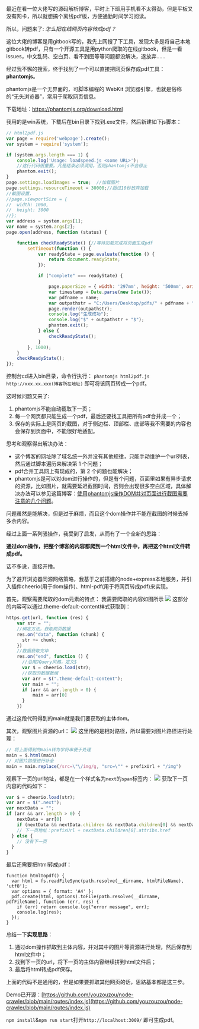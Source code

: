 最近在看一位大佬写的源码解析博客，平时上下班用手机看不太得劲，但是平板又没有网卡，所以就想搞个离线pdf版，方便通勤时间学习阅读。

所以，问题来了: *怎么把在线网页内容转成pdf？*

这位大佬的博客是用gitbook写的，我先上网搜了下工具，发现大多是将自己本地gitbook转pdf，只有一个开源工具是用python爬取的在线gitbook，但是一看issues，中文乱码、空白页、看不到图等等问题都没解决，遂放弃……

经过我不懈的搜索，终于找到了一个可以直接把网页保存成pdf工具：**phantomjs**。 

phantomjs是一个无界面的，可脚本编程的 WebKit 浏览器引擎，也就是俗称的“无头浏览器”，常用于爬取网页信息。

下载地址：https://phantomjs.org/download.html

我用的是win系统，下载后在bin目录下找到.exe文件，然后新建如下js脚本：

```js
// html2pdf.js
var page = require('webpage').create();
var system = require('system');

if (system.args.length === 1) {
    console.log('Usage: loadspeed.js <some URL>');
    //这行代码很重要。凡是结束必须调用。否则phantomjs不会停止
    phantom.exit();
}
page.settings.loadImages = true;  //加载图片
page.settings.resourceTimeout = 30000;//超过10秒放弃加载
//截图设置，
//page.viewportSize = {
//  width: 1000,
//  height: 3000
//};
var address = system.args[1];
var name = system.args[2];
page.open(address, function (status) {

    function checkReadyState() {//等待加载完成将页面生成pdf
        setTimeout(function () {
            var readyState = page.evaluate(function () {
                return document.readyState;
            });

            if ("complete" === readyState) {

                page.paperSize = { width: '297mm', height: '500mm', orientation: 'portrait', border: '1cm' };
                var timestamp = Date.parse(new Date());
                var pdfname = name;
                var outpathstr = "C:/Users/Desktop/pdfs/" + pdfname + ".pdf"; // 输出路径
                page.render(outpathstr);
                console.log("生成成功");
                console.log("$" + outpathstr + "$");
                phantom.exit();
            } else {
                checkReadyState();
            }
        }, 1000);
    }
    checkReadyState();
});
```

控制台cd进入bin目录，命令行执行：
`phantomjs html2pdf.js http://xxx.xx.xxx(博客所在地址)`
即可将该网页转成一个pdf。

这时候问题又来了:
1. phantomjs不能自动截取下一页；
2. 每一个网页都只能生成一个pdf，最后还要找工具把所有pdf合并成一个；
3. 保存的实际上是网页的截图，对于侧边栏、顶部栏、底部等我不需要的内容也会保存到页面中，不能很好地适配。

思考和观察得出解决办法：
- 这个博客的网址除了域名统一外并没有其他规律，只能手动维护一个url列表，然后通过脚本遍历来解决第 1 个问题；
- pdf合并工具网上有现成的，第 2 个问题也能解决；
- phantomjs是可以对dom进行操作的，但是有个问题，页面里如果有异步请求的资源，比如图片，就需要延迟截图时间，否则会出现很多空白区域，具体解决办法可以参见这篇博客：[使用phantomjs操作DOM并对页面进行截图需要注意的几个问题](https://www.cnblogs.com/xiehuiqi220/p/3551699.html)。

问题虽然是能解决，但是过于麻烦，而且这个dom操作并不能在截图的时候去掉多余内容。

经过上面一系列骚操作，我受到了启发，从而有了一个全新的思路：

**通过dom操作，把整个博客的内容都爬到一个html文件中，再把这个html文件转成pdf。**

话不多说，直接开撸。

为了避开浏览器同源网络策略，我基于之前搭建的node+express本地服务，并引入插件cheerio(用于dom操作)、html-pdf(用于将网页转成pdf)来实现。

首先，观察需要爬取的dom元素的特点：
我需要爬取的内容如图所示
![](https://img-blog.csdnimg.cn/img_convert/fce31d95f33e7eadfd7cb798a7681f5e.png)
这部分的内容可以通过.theme-default-content样式获取到：

```js
https.get(url, function (res) {
    var str = "";
    //绑定方法，获取网页数据
    res.on("data", function (chunk) {
      str += chunk;
    })
    //数据获取完毕
    res.on("end", function () {
      //沿用JQuery风格，定义$
      var $ = cheerio.load(str);
      //获取的数据数组
      var arr = $(".theme-default-content");
      var main = "";
      if (arr && arr.length > 0) {
          main = arr[0]
      }
    })
```
通过这段代码得到的main就是我们要获取的主体dom。

其次，观察图片资源的url：
![](https://img-blog.csdnimg.cn/img_convert/e78cd252d52c6d361a3c6409db6ec8a9.png)
这里用的是相对路径，所以需要对图片路径进行处理：

```js
// 将上面得到的main转为字符串便于处理
main = $.html(main)
// 对图片路径进行补全
main = main.replace(/src=\"\/img/g, "src=\"" + prefixUrl + "/img")
```

观察下一页的url地址，都是在一个样式名为`next`的`span`标签内：
![](https://img-blog.csdnimg.cn/img_convert/a66a2efb71ae013488ade131696d5ddf.png)
获取下一页内容的代码如下：
```js
var $ = cheerio.load(str);
var arr = $(".next");
var nextData = "";
if (arr && arr.length > 0) {
    nextData = arr[0]
    if (nextData && nextData.children && nextData.children[0] && nextData.children[0].attribs) {
    // 下一页地址：prefixUrl + nextData.children[0].attribs.href
  } else {
    // 没有下一页
  }
}
```
最后还需要把html转成pdf：
```
function htmlTopdf() {
  var html = fs.readFileSync(path.resolve(__dirname, htmlFileName), 'utf8');
  var options = { format: 'A4' };
  pdf.create(html, options).toFile(path.resolve(__dirname, pdfFileName), function (err, res) {
    if (err) return console.log("error message", err);
    console.log(res);
  });
}

```

总结一下**实现思路**：
1. 通过dom操作抓取到主体内容，并对其中的图片等资源进行处理，然后保存到html文件中；
2. 找到下一页的url，将下一页的主体内容继续拼到html文件后；
3. 最后将html转成pdf保存。

上面的代码不是通用的，但是如果要抓取其他网页的话，思路基本都是这三步。

Demo已开源：[https://github.com/youzouzou/node-crawler/blob/main/routes/index.js](https://github.com/youzouzou/node-crawler/blob/main/routes/index.js)

`npm install`&`npm run start`打开`http://localhost:3009/` 即可生成pdf。